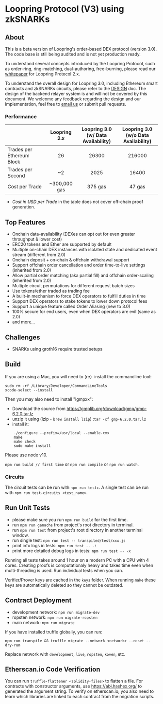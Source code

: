 # Loopring Protocol (V3) using zkSNARKs

## About

This is a beta version of Loopring's order-based DEX protocol (version 3.0). The code base is still being audited and is not yet production ready.

To understand several concepts introduced by the Loopring Protocol, such as order-ring, ring-matching, dual-authoring, free-burning, please read our [whitepaper](https://loopring.org/resources/en_whitepaper.pdf) for Loopring Protocol 2.x.

To understand the overall design for Loopring 3.0, including Ethereum smart contracts and zkSNARKs circuits, please refer to the [DESIGN](https://github.com/Loopring/protocols/blob/master/packages/loopring_v3/DESIGN.md) doc. The design of the backend relayer system is and will not be covered by this document. We welcome any feedback regarding the design and our implementation, feel free to [email us](mailto:daniel@loopring.org) or submit pull requests.

### Performance

|                           | Loopring 2.x | Loopring 3.0 <br> (w/ Data Availability) | Loopring 3.0 <br> (w/o Data Availability) |
| :------------------------ | :----------: | :--------------------------------------: | :---------------------------------------: |
| Trades per Ethereum Block |      26      |                  26300                   |                  216000                   |
| Trades per Second         |      ~2      |                   2025                   |                   16400                   |
| Cost per Trade            | ~300,000 gas |                 375 gas                  |                  47 gas                   |

- _Cost in USD per Trade_ in the table does not cover off-chain proof generation.

## Top Features

- Onchain data-availability (DEXes can opt out for even greater throughput & lower cost)
- ERC20 tokens and Ether are supported by default
- Multiple on-chain DEX instances with isolated state and dedicated event stream (different from 2.0)
- Onchain deposit + on-chain & offchain withdrawal support
- Support offchain order cancellation and order time-to-live settings (inherited from 2.0)
- Allow partial order matching (aka partial fill) and offchain order-scaling (inherited from 2.0)
- Multiple circuit permutations for different request batch sizes
- Use tokens/ether traded as trading fee
- A built-in mechanism to force DEX operators to fulfill duties in time
- Support DEX operators to stake tokens to lower down protocol fees
- Support a unique feature called Order Aliasing (new to 3.0)
- 100% secure for end users, even when DEX operators are evil (same as 2.0)
- and more...

## Challenges

- SNARKs using groth16 require trusted setups

## Build

If you are using a Mac, you will need to (re）install the commandline tool:

```
sudo rm -rf /Library/Developer/CommandLineTools
xcode-select --install

```

Then you may also need to install "lgmpxx":

- Download the source from https://gmplib.org/download/gmp/gmp-6.2.0.tar.lz
- unzip it using (lzip - `brew install lzip`) :`tar -xf gmp-6.2.0.tar.lz`
- install it:

```
	./configure --prefix=/usr/local --enable-cxx
	make
	make check
	sudo make install
```

Please use node v10.

`npm run build // first time` or `npm run compile` or `npm run watch`.

### Circuits

The circuit tests can be run with `npm run testc`. A single test can be run with `npm run test-circuits <test_name>`.

## Run Unit Tests

- please make sure you run `npm run build` for the first time.
- run `npm run ganache` from project's root directory in terminal.
- run `npm run test` from project's root directory in another terminal window.
- run single test: `npm run test -- transpiled/test/xxx.js`
- print info logs in tests: `npm run test -- -i`
- print more detailed debug logs in tests: `npm run test -- -x`

Running all tests takes around 1 hour on a modern PC with a CPU with 4 cores. Creating proofs is computationaly heavy and takes time even when multi-threading is used. Run individual tests when you can.

Verifier/Prover keys are cached in the `keys` folder. When running `make` these keys are automatically deleted so they cannot be outdated.

## Contract Deployment

- development network: `npm run migrate-dev`
- ropsten network: `npm run migrate-ropsten`
- main network: `npm run migrate`

If you have installed truffle globally, you can run:

`npm run transpile && truffle migrate --network <network> --reset --dry-run`

Replace network with `development`, `live`, `ropsten`, `koven`, etc.

## Etherscan.io Code Verification

You can run `truffle-flattener <solidity-files>` to flatten a file. For contracts with constructor arguments, use https://abi.hashex.org/ to generated the argument string. To verify on etherscan.io, you also need to learn which libraries are linked to each contract from the migration scripts.
